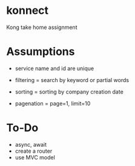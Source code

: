 # konnect
Kong take home assignment


# Assumptions
* service name and id are unique

* filtering = search by keyword or partial words
* sorting = sorting by company creation date
* pagenation = page=1, limit=10

# To-Do
* async, await
* create a router
* use MVC model